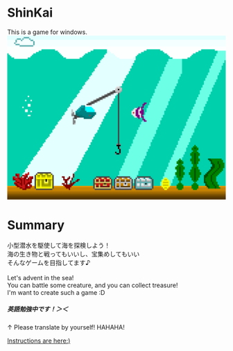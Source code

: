 # ShinKai
This is a game for windows.<br />
<img src="Media/ShinKai.png"><br />

# Summary
小型潜水を駆使して海を探検しよう！<br />
海の生き物と戦ってもいいし、宝集めしてもいい<br />
そんなゲームを目指してます♪<br />
<br />
Let's advent in the sea!<br />
You can battle some creature, and you can collect treasure!<br />
I'm want to create such a game :D<br />

<h5>英語勉強中です！＞＜</h5> ↑ Please translate by yourself! HAHAHA!

<a href="https://github.com/nitorionedan/ShinKai/wiki">Instructions are here:)</a><br>